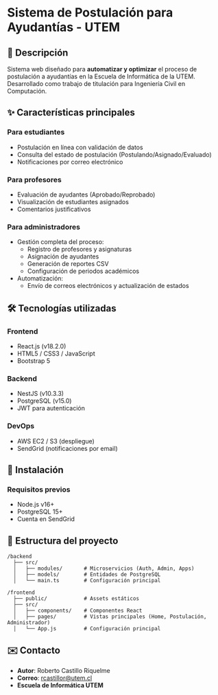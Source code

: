 # Sistema de Postulación para Ayudantías - UTEM

## 📌 Descripción
Sistema web diseñado para **automatizar y optimizar** el proceso de postulación a ayudantías en la Escuela de Informática de la UTEM. Desarrollado como trabajo de titulación para Ingeniería Civil en Computación.

## ✨ Características principales

### Para estudiantes
- Postulación en línea con validación de datos  
- Consulta del estado de postulación (Postulando/Asignado/Evaluado)  
- Notificaciones por correo electrónico  

### Para profesores
- Evaluación de ayudantes (Aprobado/Reprobado)  
- Visualización de estudiantes asignados  
- Comentarios justificativos  

### Para administradores
- Gestión completa del proceso:
  - Registro de profesores y asignaturas  
  - Asignación de ayudantes  
  - Generación de reportes CSV  
  - Configuración de periodos académicos  
- Automatización:
  - Envío de correos electrónicos y actualización de estados  

## 🛠 Tecnologías utilizadas

### Frontend
- React.js (v18.2.0)  
- HTML5 / CSS3 / JavaScript  
- Bootstrap 5  

### Backend
- NestJS (v10.3.3)  
- PostgreSQL (v15.0)  
- JWT para autenticación  

### DevOps
- AWS EC2 / S3 (despliegue)  
- SendGrid (notificaciones por email)  

## 🚀 Instalación

### Requisitos previos
- Node.js v16+  
- PostgreSQL 15+  
- Cuenta en SendGrid  

## 📂 Estructura del proyecto

```
/backend
  ├── src/
  │   ├── modules/       # Microservicios (Auth, Admin, Apps)
  │   ├── models/        # Entidades de PostgreSQL
  │   └── main.ts        # Configuración principal

/frontend
  ├── public/            # Assets estáticos
  ├── src/
  │   ├── components/    # Componentes React
  │   ├── pages/         # Vistas principales (Home, Postulación, Administrador)
  │   └── App.js         # Configuración principal
```
## ✉️ Contacto
- **Autor**: Roberto Castillo Riquelme  
- **Correo**: [rcastillor@utem.cl](mailto:rcastillor@utem.cl)  
- **Escuela de Informática UTEM**
